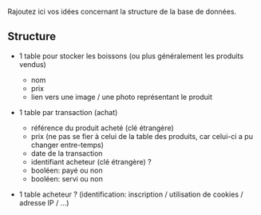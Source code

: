 Rajoutez ici vos idées concernant la structure de la base de données.


Structure
---------

* 1 table pour stocker les boissons (ou plus généralement les produits vendus)
    * nom
    * prix
    * lien vers une image / une photo représentant le produit

* 1 table par transaction (achat)
    * référence du produit acheté (clé étrangère)
    * prix (ne pas se fier à celui de la table des produits, car celui-ci a pu changer entre-temps)
    * date de la transaction
    * identifiant acheteur (clé étrangère) ?
    * booléen: payé ou non
    * booléen: servi ou non

* 1 table acheteur ? (identification: inscription / utilisation de cookies / adresse IP / ...)

